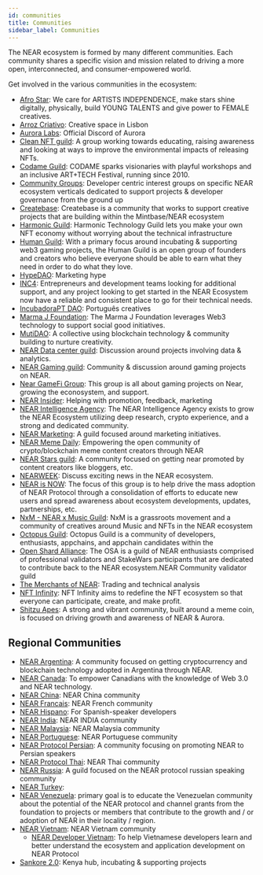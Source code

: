 ```yaml
---
id: communities
title: Communities
sidebar_label: Communities
---
```

The NEAR ecosystem is formed by many different communities. Each community shares a specific vision and mission related to driving a more open, interconnected, and consumer-empowered world. 

Get involved in the various communities in the ecosystem: 

* [Afro Star](https://t.me/afrostarguild): We care for ARTISTS INDEPENDENCE, make stars shine digitally, physically, build YOUNG TALENTS and give power to FEMALE creatives.
* [Arroz Criativo](https://t.me/arrozcriativo): Creative space in Lisbon
* [Aurora Labs](https://discord.gg/y6dN9ETTVG): Official Discord of Aurora
* [Clean NFT guild](https://discord.gg/DpF4g2eWha): A group working towards educating, raising awareness and looking at ways to improve the environmental impacts of releasing NFTs.
* [Codame Guild](https://t.me/codame_art_tech): CODAME sparks visionaries with playful workshops and an inclusive ART+TECH Festival, running since 2010.
* [Community Groups](https://docs.nearbuilders.com/community-groups/): Developer centric interest groups on specific NEAR ecosystem verticals dedicated to support projects & developer governance from the ground up
* [Createbase](https://t.me/creatorsNEAR): Createbase is a community that works to support creative projects that are building within the Mintbase/NEAR ecosystem
* [Harmonic Guild](https://www.harmonicguild.io/): Harmonic Technology Guild lets you make your own NFT economy without worrying about the technical infrastructure
* [Human Guild](https://t.me/HumanGuildNear): With a primary focus around incubating & supporting web3 gaming projects, the Human Guild is an open group of founders and creators who believe everyone should be able to earn what they need in order to do what they love.
* [HypeDAO](https://t.me/hypedao): Marketing hype
* [INC4](https://inc4.net/near-guild-team/): Entrepreneurs and development teams looking for additional support, and any project looking to get started in the NEAR Ecosystem now have a reliable and consistent place to go for their technical needs.
* [IncubadoraPT DAO](https://t.me/joinchat/0eMzpguax6c2Yjc0): Português creatives
* [Marma J Foundation](https://t.me/marmajdao): The Marma J Foundation leverages Web3 technology to support social good initiatives.
* [MutiDAO](https://t.me/joinchat/T7ZyEUtQ0EQzNDA0): A collective using blockchain technology & community building to nurture creativity.
* [NEAR Data center guild](https://t.me/joinchat/VF7l9wGIS3UzZDcx): Discussion around projects involving data & analytics.
* [NEAR Gaming guild](https://t.me/NearGamesChat): Community & discussion around gaming projects on NEAR.
* [Near GameFi Group](https://t.me/+JGpzQIiKnTtlYzg0): This group is all about gaming projects on Near, growing the econosystem, and support.
* [NEAR Insider](https://t.me/nearinsider_chat): Helping with promotion, feedback, marketing
* [NEAR Intelligence Agency](https://nearintelligence.agency): The NEAR Intelligence Agency exists to grow the NEAR Ecosystem utilizing deep research, crypto experience, and a strong and dedicated community.
* [NEAR Marketing](https://t.me/DiscoverNEAR): A guild focused around marketing initiatives.
* [NEAR Meme Daily](https://discord.gg/vByU5q224g): Empowering the open community of crypto/blockchain meme content creators through NEAR
* [NEAR Stars guild](https://t.me/nearstarsguild): A community focused on getting near promoted by content creators like bloggers, etc. 
* [NEARWEEK](https://t.me/nearweek): Discuss exciting news in the NEAR ecosystem.
* [NEAR is NOW](https://t.me/NEARisNOW): The focus of this group is to help drive the mass adoption of NEAR Protocol through a consolidation of efforts to educate new users and spread awareness about ecosystem developments, updates, partnerships, etc. 
* [NxM - NEAR x Music Guild](https://t.me/joinchat/H7iKol-2HgZXNEl9): NxM is a grassroots movement and a community of creatives around Music and NFTs in the NEAR ecosystem
* [Octopus Guild](https://t.me/octopusnetwork): Octopus Guild is a community of developers, enthusiasts, appchains, and appchain candidates within the 
* [Open Shard Alliance](https://discord.gg/uvVhKxbCaz): The OSA is a guild of NEAR enthusiasts comprised of professional validators and StakeWars participants that are dedicated to contribute back to the NEAR ecosystem.NEAR Community validator guild
* [The Merchants of NEAR](https://t.me/joinchat/9p64iHVo1e41ZjBh): Trading and technical analysis
* [NFT Infinity](https://t.me/nftinfinity): NFT Infinity aims to redefine the NFT ecosystem so that everyone can participate, create, and make profit.
* [Shitzu Apes](https://t.me/ShitzuApes): A strong and vibrant community, built around a meme coin, is focused on driving growth and awareness of NEAR & Aurora.


## Regional Communities

* [NEAR Argentina](https://t.me/NEARargentina): A community focused on getting cryptocurrency and blockchain technology adopted in Argentina through NEAR.
* [NEAR Canada](https://t.me/+K2fLlaK5xWRiOWJh): To empower Canadians with the knowledge of Web 3.0 and NEAR technology.
* [NEAR China](https://t.me/NEAR_China): NEAR China community
* [NEAR Francais](https://t.me/NearFrancais): NEAR French community
* [NEAR Hispano](http://t.me/NEARHispano): For Spanish-speaker developers
* [NEAR India](https://t.me/cryptonear_IN): NEAR INDIA community
* [NEAR Malaysia](https://t.me/NEAR_Malaysia): NEAR Malaysia community
* [NEAR Portuguese](https://t.me/near_pt): NEAR Portuguese community
* [NEAR Protocol Persian](https://t.me/NEARProtocol_persian): A community focusing on promoting NEAR to Persian speakers 
* [NEAR Protocol Thai](https://t.me/nearthaicommunity): NEAR Thai community
* [NEAR Russia](https://t.me/near_protocol): A guild focused on the NEAR protocol russian speaking community
* [NEAR Turkey](https://t.me/near_tr):
* [NEAR Venezuela](https://t.me/NearVenezuela): primary goal is to educate the Venezuelan community about the potential of the NEAR protocol and channel grants from the foundation to projects or members that contribute to the growth and / or adoption of NEAR in their locality / region.
* [NEAR Vietnam](https://t.me/nearvietnamofficial): NEAR Vietnam community
  * [NEAR Developer Vietnam](https://t.me/neardev_vncommuity): To help Vietnamese developers learn and better understand the ecosystem and application development on NEAR Protocol
* [Sankore 2.0](https://t.me/sankore2): Kenya hub, incubating & supporting projects
